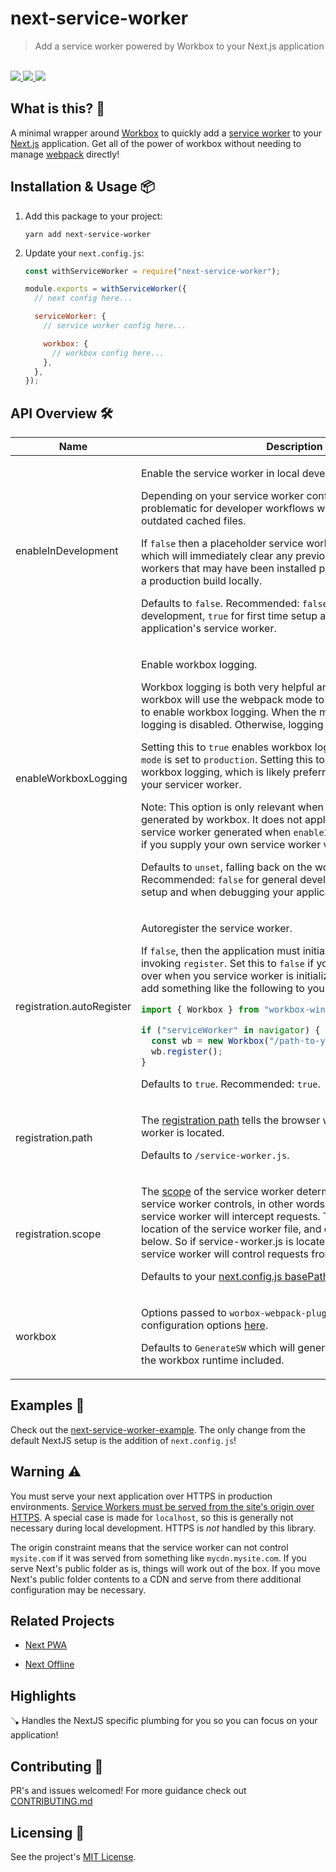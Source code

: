 # next-service-worker

<blockquote>Add a service worker powered by Workbox to your Next.js application</blockquote>

<br />

<a href="https://www.npmjs.com/package/next-service-worker">
  <img src="https://img.shields.io/npm/v/next-service-worker.svg">
</a>
<a href="https://github.com/tatethurston/next-service-worker/blob/master/LICENSE">
  <img src="https://img.shields.io/npm/l/next-service-worker.svg">
</a>
<a href="https://www.npmjs.com/package/next-service-worker">
  <img src="https://img.shields.io/npm/dy/next-service-worker.svg">
</a>

## What is this? 🧐

A minimal wrapper around [Workbox](https://developers.google.com/web/tools/workbox) to quickly add a [service worker](https://developer.mozilla.org/en-US/docs/Web/API/Service_Worker_API) to your [Next.js](https://nextjs.org/) application. Get all of the power of workbox without needing to manage [webpack](https://webpack.js.org/) directly!

## Installation & Usage 📦

1. Add this package to your project:

   `yarn add next-service-worker`

2. Update your `next.config.js`:

   ```js
   const withServiceWorker = require("next-service-worker");

   module.exports = withServiceWorker({
     // next config here...

     serviceWorker: {
       // service worker config here...

       workbox: {
         // workbox config here...
       },
     },
   });
   ```

## API Overview 🛠

<table>
  <thead>
    <tr>
      <th>Name</th>
      <th>Description</th>
      <th>Type</th>
    </tr>
  </thead>
  <tbody>
    <tr>
      <td>enableInDevelopment</td>
<td>

Enable the service worker in local development.

Depending on your service worker configuration, this can be problematic for developer workflows where you end up serving outdated cached files.

If `false` then a placeholder service worker will be generated, which will immediately clear any previously installed service workers that may have been installed previously such as testing a production build locally.

Defaults to `false`. Recommended: `false` for general development, `true` for first time setup and when debugging your application's service worker.

</td>
<td>boolean | undefined</td>
</tr>
<tr>
  <td>enableWorkboxLogging</td>
<td>

Enable workbox logging.

Workbox logging is both very helpful and very chatty. By default, workbox will use the webpack mode to determine whether or not to enable workbox logging. When the mode is `production`, then logging is disabled. Otherwise, logging is enabled.

Setting this to `true` enables workbox logging when the webpack `mode` is set to `production`. Setting this to `false` will disable workbox logging, which is likely preferred when not debugging your servicer worker.

Note: This option is only relevant when using the service worker generated by workbox. It does not apply to the development service worker generated when `enableInDevelopment` is `false`, or if you supply your own service worker via workbox's `swSrc` field.

Defaults to `unset`, falling back on the workbox behavior. Recommended: `false` for general development, `true` for first time setup and when debugging your application's service worker.

</td>
  <td>boolean | undefined</td>
</tr>
<tr>
  <td>registration.autoRegister</td>
<td>

Autoregister the service worker.

If `false`, then the application must initialize the service worker by invoking `register`. Set this to `false` if you'd like to take control over when you service worker is initialized. You'll then need to add something like the following to your application:

```javascript
import { Workbox } from "workbox-window";

if ("serviceWorker" in navigator) {
  const wb = new Workbox("/path-to-your-service-worker.js");
  wb.register();
}
```

Defaults to `true`. Recommended: `true`.

</td>
</td>
  <td>boolean | undefined</td>
</tr>

<tr>
  <td>registration.path</td>
<td>

The [registration path](https://developers.google.com/web/ilt/pwa/introduction-to-service-worker#registration_and_scope) tells the browser where your service worker is located.

Defaults to `/service-worker.js`.

</td>
</td>
  <td>string | undefined</td>
</tr>
<tr>
  <td>registration.scope</td>
<td>

The [scope](https://developers.google.com/web/ilt/pwa/introduction-to-service-worker#registration_and_scope) of the service worker determines which files the service worker controls, in other words, from which path the service worker will intercept requests. The default scope is the location of the service worker file, and extends to all directories below. So if service-worker.js is located in the root directory, the service worker will control requests from all files at this domain.

Defaults to your [next.config.js basePath](https://nextjs.org/docs/api-reference/next.config.js/basepath).

</td>
</td>
  <td>string | undefined</td>
</tr>
<tr>
  <td>workbox</td>
<td>

Options passed to `worbox-webpack-plugin`. See all available configuration options [here](https://developers.google.com/web/tools/workbox/modules/workbox-webpack-plugin).

Defaults to `GenerateSW` which will generate a service worker with the workbox runtime included.

</td>
  <td>InjectManifestOptions | GenerateSWOptions</td>
</tr>
  </tbody>
</table>

## Examples 🚀

Check out the [next-service-worker-example](https://github.com/tatethurston/next-service-worker/blob/master/examples/next-service-worker-example/). The only change from the default NextJS setup is the addition of `next.config.js`!

## Warning ⚠️

You must serve your next application over HTTPS in production environments. [Service Workers must be served from the site's origin over HTTPS](https://developers.google.com/web/fundamentals/primers/service-workers). A special case is made for `localhost`, so this is generally not necessary during local development. HTTPS is _not_ handled by this library.

The origin constraint means that the service worker can not control `mysite.com` if it was served from something like `mycdn.mysite.com`. If you serve Next's public folder as is, things will work out of the box. If you move Next's public folder contents to a CDN and serve from there additional configuration may be necessary.

## Related Projects

- [Next PWA](https://www.npmjs.com/package/next-pwa)

- [Next Offline](https://github.com/hanford/next-offline)

## Highlights

🪠 Handles the NextJS specific plumbing for you so you can focus on your application!

## Contributing 👫

PR's and issues welcomed! For more guidance check out [CONTRIBUTING.md](https://github.com/tatethurston/next-service-worker/blob/master/CONTRIBUTING.md)

## Licensing 📃

See the project's [MIT License](https://github.com/tatethurston/next-service-worker/blob/master/LICENSE).
